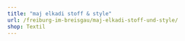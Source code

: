 ```yaml
---
title: "maj elkadi stoff & style"
url: /freiburg-im-breisgau/maj-elkadi-stoff-und-style/
shop: Textil
---
```

